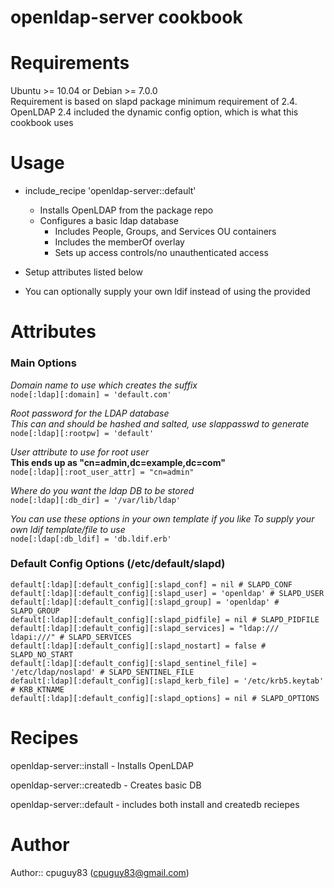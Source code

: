 # openldap-server cookbook

# Requirements
Ubuntu >= 10.04 or Debian >= 7.0.0  
Requirement is based on slapd package minimum requirement of 2.4.  
OpenLDAP 2.4 included the dynamic config option, which is what this cookbook uses  

# Usage
* include_recipe 'openldap-server::default'  
  * Installs OpenLDAP from the package repo  
  * Configures a basic ldap database  
    * Includes People, Groups, and Services OU containers  
    * Includes the memberOf overlay  
    * Sets up access controls/no unauthenticated access  

* Setup attributes listed below
* You can optionally supply your own ldif instead of using the provided

# Attributes
### Main Options ###

_Domain name to use which creates the suffix_  
`node[:ldap][:domain] = 'default.com'`

_Root password for the LDAP database_  
_This can and should be hashed and salted, use slappasswd to generate_  
`node[:ldap][:rootpw] = 'default'`

_User attribute to use for root user_  
__This ends up as "cn=admin,dc=example,dc=com"__  
`node[:ldap][:root_user_attr] = "cn=admin"`

_Where do you want the ldap DB to be stored_  
`node[:ldap][:db_dir] = '/var/lib/ldap'`

_You can use these options in your own template if you like_
_To supply your own ldif template/file to use_  
`node[:ldap[:db_ldif] = 'db.ldif.erb'`  



### Default Config Options (/etc/default/slapd) ###

    default[:ldap][:default_config][:slapd_conf] = nil # SLAPD_CONF  
    default[:ldap][:default_config][:slapd_user] = 'openldap' # SLAPD_USER  
    default[:ldap][:default_config][:slapd_group] = 'openldap' # SLAPD_GROUP  
    default[:ldap][:default_config][:slapd_pidfile] = nil # SLAPD_PIDFILE  
    default[:ldap][:default_config][:slapd_services] = "ldap:/// ldapi:///" # SLAPD_SERVICES  
    default[:ldap][:default_config][:slapd_nostart] = false # SLAPD_NO_START  
    default[:ldap][:default_config][:slapd_sentinel_file] = '/etc/ldap/noslapd' # SLAPD_SENTINEL_FILE  
    default[:ldap][:default_config][:slapd_kerb_file] = '/etc/krb5.keytab' # KRB_KTNAME  
    default[:ldap][:default_config][:slapd_options] = nil # SLAPD_OPTIONS  


# Recipes
openldap-server::install - Installs OpenLDAP

openldap-server::createdb - Creates basic DB

openldap-server::default - includes both install and createdb reciepes


# Author

Author:: cpuguy83 (cpuguy83@gmail.com)
